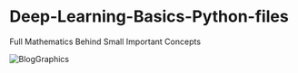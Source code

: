 # Deep-Learning-Basics-Python-files
Full Mathematics Behind Small Important Concepts 

![BlogGraphics](https://github.com/DASHANANT/Deep-Learning-Basics-Python-files/blob/main/BlogGraphics.png)
